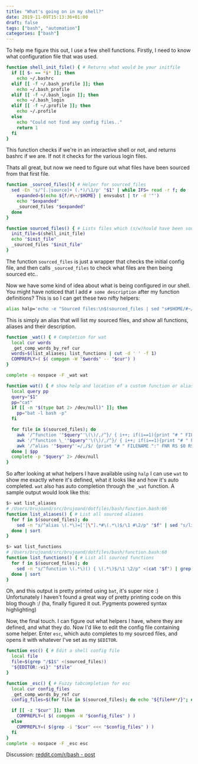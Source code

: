 ```yaml
---
title: "What's going on in my shell?"
date: 2019-11-09T15:13:36+01:00
draft: false
tags: ["bash", "automation"]
categories: ["bash"]
---
```


To help me figure this out, I use a few shell functions. Firstly, I need to know
what configuration file that was used.

```bash
function shell_init_file() { # Returns what would be your initfile
  if [[ $- == *i* ]]; then
    echo ~/.bashrc
  elif [[ -f ~/.bash_profile ]]; then
    echo ~/.bash_profile
  elif [[ -f ~/.bash_login ]]; then
    echo ~/.bash_login
  elif [[ -f ~/.profile ]]; then
    echo ~/.profile
  else
    echo "Could not find any config files.."
    return 1
  fi
}
```

This function checks if we're in an interactive shell or not, and returns bashrc
if we are. If not it checks for the various login files.

Thats all great, but now we need to figure out what files have been sourced from
that first file.

```bash
function _sourced_files(){ # Helper for sourced_files
  sed -En 's/^[.|source]+ (.*)/\1/p' "$1" | while IFS= read -r f; do
    expanded=$(echo ${f/#\~/$HOME} | envsubst | tr -d '"')
    echo "$expanded"
    _sourced_files "$expanded"
  done
}

function sourced_files() { # Lists files which (s/w)hould have been sourced to this shell
  init_file=$(shell_init_file)
  echo "$init_file"
  _sourced_files "$init_file"
}
```

The function `sourced_files` is just a wrapper that checks the initial config
file, and then calls `_sourced_files` to check what files are then
being sourced etc..

Now we have some kind of idea about what is being configured in our shell. You
might have noticed that I add `# some description` after my function definitions?
This is so I can get these two nifty helpers:

```bash
alias halp='echo -e "Sourced files:\n$(sourced_files | sed "s#$HOME/#~/#")\n # \nFunctions:\n$(list_functions)\n # \nAliases:\n\n$(list_aliases)" | column -t -s "#"' # Show all custom aliases and functions
```
This is simply an alias that will list my sourced files, and show all functions,
aliases and their description.

```bash
function _wat() { # Completion for wat
  local cur words
  _get_comp_words_by_ref cur
  words=$(list_aliases; list_functions | cut -d ' ' -f 1)
  COMPREPLY=( $( compgen -W "$words" -- "$cur") )
}

complete -o nospace -F _wat wat

function wat() { # show help and location of a custom function or alias
  local query pp
  query="$1"
  pp="cat"
  if [[ -n "$(type bat 2> /dev/null)" ]]; then
    pp="bat -l bash -p"
  fi

  for file in $(sourced_files); do
    awk '/^function '"$query"'\(\)/,/^}/ { i++; if(i==1){print "# " FILENAME ":" FNR RS $0;} else {print $0;}}' "$file"
    awk '/^function \_'"$query"'\(\)/,/^}/ { i++; if(i==1){print "# " FILENAME ":" FNR RS $0;} else {print $0;}}' "$file"
    awk '/^alias '"$query"'=/,/$/ {print "# " FILENAME ":" FNR RS $0 RS;}' "$file"
  done | $pp
  complete -p "$query" 2> /dev/null
}
```

So after looking at what helpers I have available using `halp` I can use `wat`
to show me exactly where it's defined, what it looks like and how it's
auto completed. `wat` also has auto completion through the `_wat` function. A sample output would look like this:

```bash
$> wat list_aliases
# /Users/brujoand/src/brujoand/dotfiles/bash/function.bash:66
function list_aliases() { # List all sourced aliases
  for f in $(sourced_files); do
    sed -n "s/^alias \(.*\)=['|\"].*#\(.*\)$/\1 #\2/p" "$f" | sed "s/list_aliases=.*#/list_aliases #/"
  done | sort
}

$> wat list_functions
# /Users/brujoand/src/brujoand/dotfiles/bash/function.bash:60
function list_functions() { # List all sourced functions
  for f in $(sourced_files); do
    sed -n "s/^function \(.*\)() { \(.*\)$/\1 \2/p" <(cat "$f") | grep -v "^_"
  done | sort
}
```

Oh, and this output is pretty printed using `bat`, it's super nice :)
Unfortunately I haven't found a great way of pretty printing code on this blog though :/
(ha, finally figured it out. Pygments powered syntax highlighting)

Now, the final touch. I can figure out what helpers I have, where they are
defined, and what they do. Now I'd like to edit the config file containing some
helper. Enter `esc`, which auto completes to my sourced files, and opens it with
whatever I've set as my `$EDITOR`.

```bash
function esc() { # Edit a shell config file
  local file
  file=$(grep "/$1$" <(sourced_files))
  "${EDITOR:-vi}" "$file"
}

function _esc() { # Fuzzy tabcompletion for esc
  local cur config_files
  _get_comp_words_by_ref cur
  config_files=$(for file in $(sourced_files); do echo "${file##*/}"; done)

  if [[ -z "$cur" ]]; then
    COMPREPLY=( $( compgen -W "$config_files" ) )
  else
    COMPREPLY=( $(grep -i "$cur" <<< "$config_files" ) )
  fi
}
complete -o nospace -F _esc esc
```

Discussion: [reddit.com/r/bash - post](https://www.reddit.com/r/bash/comments/dtxaxu/3min_blogpost_whats_going_on_in_my_shell_helpers/)
